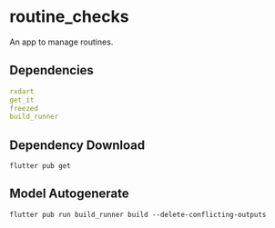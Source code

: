 # routine_checks

An app to manage routines.

## Dependencies
```yaml
rxdart
get_it
freezed
build_runner
```

## Dependency Download
```
flutter pub get
```

## Model Autogenerate
```
flutter pub run build_runner build --delete-conflicting-outputs
```